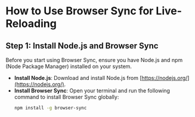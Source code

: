 # How to Use Browser Sync for Live-Reloading

## Step 1: Install Node.js and Browser Sync

Before you start using Browser Sync, ensure you have Node.js and npm (Node Package Manager) installed on your system.

- **Install Node.js**: Download and install Node.js from [https://nodejs.org/](https://nodejs.org/).
- **Install Browser Sync**: Open your terminal and run the following command to install Browser Sync globally:
  ```bash
  npm install -g browser-sync

